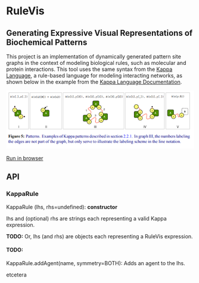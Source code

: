 # RuleVis

## Generating Expressive Visual Representations of Biochemical Patterns

This project is an implementation of dynamically generated pattern site graphs in the context of modeling biological rules, such as molecular and protein interactions. This tool uses the same syntax from the [Kappa Language](https://kappalanguage.org/), a rule-based language for modeling interacting networks, as shown below in the example from the [Kappa Language Documentation](https://kappalanguage.org/documentation).

![Example](https://github.com/CreativeCodingLab/RuleVis/blob/master/pattern.png)

[Run in browser](https://creativecodinglab.github.io/RuleVis/)

## API

### KappaRule

KappaRule (lhs, rhs=undefined): **constructor**


lhs and (optional) rhs are strings each representing a valid Kappa expression.

**TODO:** Or, lhs (and rhs) are objects each representing a RuleVis expression.

#### TODO:
KappaRule.addAgent(name, symmetry=BOTH): Adds an agent to the lhs.

etcetera
